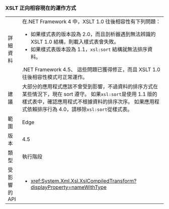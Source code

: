 ### <a name="xslt-forward-compat-now-works"></a>XSLT 正向相容現在的運作方式

|   |   |
|---|---|
|詳細資料|在.NET Framework 4 中，XSLT 1.0 往後相容性有下列問題：<ul><li>如果樣式表的版本設為 2.0，而且剖析器遇到無法辨識的 XSLT 1.0 結構，則載入樣式表會失敗。</li><li>如果樣式表版本設為 1.1，<code>xsl:sort</code> 結構就無法排序資料。</li></ul>.NET Framework 4.5、 這些問題已獲得修正，而且 XSLT 1.0 往後相容性模式可正常運作。|
|建議|大部分的應用程式應該不會受到影響，不過資料的排序方式在某些情況下，現在 sort 遵守。 如果<code>xsl:sort</code>是使用 1.1 版的樣式表中，確認應用程式不根據資料的排序次序。 如果應用程式依賴排序行為 4.0，請移除<code>xsl:sort</code>從樣式表。|
|範圍|Edge|
|版本|4.5|
|類型|執行階段|
|受影響的 API|<ul><li><xref:System.Xml.Xsl.XslCompiledTransform?displayProperty=nameWithType></li></ul>|

